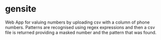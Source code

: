 # gensite
Web App for valuing numbers by uploading csv with a column of phone numbers. Patterns are recognised using regex expressions and then a csv file is returned
providing a masked number and the pattern that was found.
